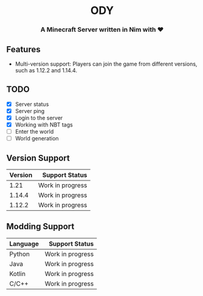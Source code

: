 <div align="center">

# ODY
### A Minecraft Server written in Nim with ❤

</div>

## Features
- Multi-version support: Players can join the game from different versions, such as 1.12.2 and 1.14.4.

## TODO

- [x] Server status
- [x] Server ping
- [x] Login to the server
- [x] Working with NBT tags
- [ ] Enter the world
- [ ] World generation

## Version Support

| Version   | Support Status   |
| :--       | --:              |
| 1.21      | Work in progress |
| 1.14.4    | Work in progress |
| 1.12.2    | Work in progress |

## Modding Support

| Language  | Support Status   |
| :--       | --:              |
| Python    | Work in progress |
| Java      | Work in progress |
| Kotlin    | Work in progress |
| C/C++     | Work in progress |
